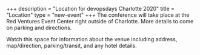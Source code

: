 +++
description = "Location for devopsdays Charlotte 2020"
title = "Location"
type = "new-event"
+++
The conference will take place at the Red Ventures Event Center right outside of Charlotte. More details to come on parking and directions.

Watch this space for information about the venue including address, map/direction, parking/transit, and any hotel details.

<!-- Uncomment this only if you have set the coordinates for your location in the config yaml. Get Latitude and Longitude of a Point: http://itouchmap.com/latlong.html -->
<!-- {{< event_map >}} -->